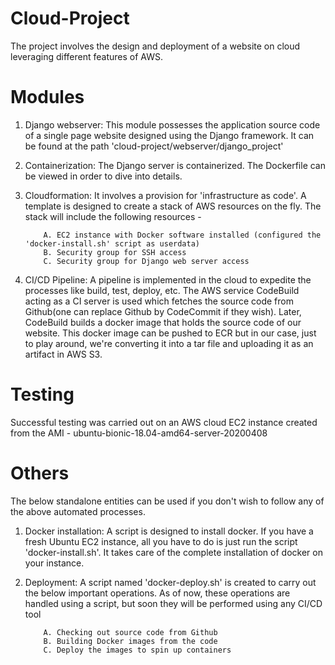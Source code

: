 # Cloud-Project
The project involves the design and deployment of a website on cloud leveraging different features of AWS.

# Modules
1. Django webserver:
This module possesses the application source code of a single page website designed using the Django framework. It can be found at the path 'cloud-project/webserver/django_project'

2. Containerization:
The Django server is containerized. The Dockerfile can be viewed in order to dive into details.
            
3. Cloudformation:
It involves a provision for 'infrastructure as code'. A template is designed to create a stack of AWS resources on the fly. The stack will include the following resources -

           A. EC2 instance with Docker software installed (configured the 'docker-install.sh' script as userdata)
           B. Security group for SSH access
           C. Security group for Django web server access
           
4. CI/CD Pipeline:
A pipeline is implemented in the cloud to expedite the processes like build, test, deploy, etc. The AWS service CodeBuild acting as a CI server is used which fetches the source code from Github(one can replace Github by CodeCommit if they wish). Later, CodeBuild builds a docker image that holds the source code of our website. This docker image can be pushed to ECR but in our case, just to play around, we're converting it into a tar file and uploading it as an artifact in AWS S3.  

# Testing
Successful testing was carried out on an AWS cloud EC2 instance created from the AMI - ubuntu-bionic-18.04-amd64-server-20200408

# Others
The below standalone entities can be used if you don't wish to follow any of the above automated processes.

1. Docker installation:
A script is designed to install docker. If you have a fresh Ubuntu EC2 instance, all you have to do is just run the script 'docker-install.sh'. It takes care of the complete installation of docker on your instance. 

2. Deployment:
A script named 'docker-deploy.sh' is created to carry out the below important operations. As of now, these operations are handled using a script, but soon they will be performed using any CI/CD tool

           A. Checking out source code from Github
           B. Building Docker images from the code
           C. Deploy the images to spin up containers

